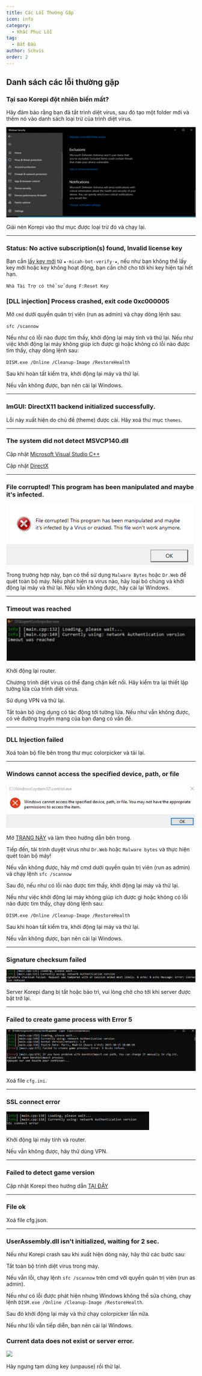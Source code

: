 ```yaml
---
title: Các Lỗi Thường Gặp
icon: info
category:
  - Khắc Phục Lỗi
tag:
  - Bắt Đầu
author: Schvis
order: 2
---
```


## Danh sách các lỗi thường gặp

### Tại sao Korepi đột nhiên biến mất?

Hãy đảm bảo rằng bạn đã tắt trình diệt virus, sau đó tạo một folder mới và thêm nó vào danh sách loại trừ của trình diệt virus.

![](/assets/images/docs/202312/virus.png)

Giải nén Korepi vào thư mục được loại trừ đó và chạy lại.

---
### Status: No active subscription(s) found, Invalid license key

Bạn cần [lấy key mới](../guide/getkey.md) từ `⁠★⋅micah-bot-verify⋅★`, nếu như bạn không thể lấy key mới hoặc key không hoạt động, bạn cần chờ cho tới khi key hiện tại hết hạn.

`Nhà Tài Trợ có thể sử dụng F:Reset Key`

### [DLL injection] Process crashed, exit code 0xc000005

Mở `cmd` dưới quyền quản trị viên (run as admin) và chạy dòng lệnh sau:

`sfc /scannow`

Nếu như có lỗi nào được tìm thấy, khởi động lại máy tính và thử lại.
Nếu như việc khởi động lại máy không giúp ích được gì hoặc không có lỗi nào được tìm thấy, chạy dòng lệnh sau:

`DISM.exe /Online /Cleanup-Image /RestoreHealth`

Sau khi hoàn tất kiểm tra, khởi động lại máy và thử lại.

Nếu vẫn không được, bạn nên cài lại Windows.

---
### ImGUI: DirectX11 backend initialized successfully.

Lỗi này xuất hiện do chủ đề (theme) được cài. Hãy xoá thư mục `themes`.

---
### The system did not detect MSVCP140.dll

Cập nhật [Microsoft Visual Studio C++](https://learn.microsoft.com/en-us/cpp/windows/latest-supported-vc-redist?view=msvc-170#visual-studio-2015-2017-2019-and-2022)

Cập nhật [DirectX](https://www.microsoft.com/en-us/download/details.aspx?id=35)

---
### File corrupted! This program has been manipulated and maybe it's infected.

![](/assets/images/docs/202312/virus2.png)

Trong trường hợp này, bạn có thể sử dụng `Malware Bytes` hoặc `Dr.Web` để quét toàn bộ máy. Nếu phát hiện ra virus nào, hãy loại bỏ chúng và khởi động lại máy và thử lại. Nếu vẫn không được, hãy cài lại Windows.

---
### Timeout was reached

![](/assets/images/docs/202312/error1.png)

Khởi động lại router.

Chương trình diệt virus có thể đang chặn kết nối. Hãy kiểm tra lại thiết lập tường lửa của trình diệt virus.

Sử dụng VPN và thử lại.

Tắt toàn bộ ứng dụng có tác động tới tường lửa. Nếu như vẫn không được, có vẻ đường truyền mạng của bạn đang có vấn đề.

---
### DLL Injection failed

Xoá toàn bộ file bên trong thư mục colorpicker và tải lại.

---
### Windows cannot access the specified device, path, or file

![](/assets/images/docs/202312/error2.png)

Mở [TRANG NÀY](https://support.microsoft.com/en-us/topic/-windows-cannot-access-the-specified-device-path-or-file-error-when-you-try-to-install-update-or-start-a-program-or-file-46361133-47ed-6967-c13e-e75d3cc29657) và làm theo hướng dẫn bên trong.

Tiếp đến, tải trình duyệt virus như `Dr.Web` hoặc `Malware bytes` và thực hiện quét toàn bộ máy!

Nếu vẫn không được, hãy mở cmd dưới quyền quản trị viên (run as admin) và chạy lệnh `sfc /scannow`

Sau đó, nếu như có lỗi nào được tìm thấy, khởi động lại máy và thử lại.

Nếu như việc khởi động lại máy không giúp ích được gì hoặc không có lỗi nào được tìm thấy, chạy dòng lệnh sau:

`DISM.exe /Online /Cleanup-Image /RestoreHealth`

Sau khi hoàn tất kiểm tra, khởi động lại máy và thử lại.

Nếu vẫn không được, bạn nên cài lại Windows.

---
### Signature checksum failed

![](/assets/images/docs/202312/checksum.png)

Server Korepi đang bị tắt hoặc bảo trì, vui lòng chờ cho tới khi server được bật trở lại.

---
### Failed to create game process with Error 5

![](/assets/images/docs/202312/error3.png)

Xoá file `cfg.ini`.

---
### SSL connect error

![](/assets/images/docs/202312/error4.png)

Khởi động lại máy tính và router.

Nếu vẫn không được, hãy thử dùng VPN.

---
### Failed to detect game version

Cập nhật Korepi theo hướng dẫn [TẠI ĐÂY](../start/download.md)

---
### File ok

Xoá file cfg.json.

---
### UserAssembly.dll isn't initialized, waiting for 2 sec.

Nếu như Korepi crash sau khi xuất hiện dòng này, hãy thử các bước sau:

Tắt toàn bộ trình diệt virus trong máy.

Nếu vẫn lỗi, chạy lệnh `sfc /scannow` trên cmd với quyền quản trị viên (run as admin).

Nếu như có lỗi được phát hiện nhưng Windows không thể sửa chúng, chạy lệnh `DISM.exe /Online /Cleanup-Image /RestoreHealth`. 

Sau đó khởi động lại máy và thử chạy colorpicker lần nữa.

Nếu như lỗi vẫn tiếp diễn, bạn nên cài lại Windows.

### Current data does not exist or server error.

![](/assets/images/docs/202312/error.png)

Hãy ngưng tạm dừng key (unpause) rồi thử lại.

